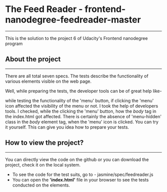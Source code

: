 # The Feed Reader - frontend-nanodegree-feedreader-master
---
This is the solution to the project 6 of Udacity's Frontend nanodegree program


## About the project
---
There are all total seven specs. The tests describe the functionality of various elements visible on the web page.

Well, while preparing the tests, the developer tools can be of great help like-
    
   while testing the functionality of the 'menu' button, if clicking the 'menu' icon affected the visibility of the menu or not. I took      the help of developers tools. I checked, while the clicking the 'menu' button, how the *body* tag in the index.html got affected. There    is certainly the absence of 'menu-hidden' class in the *body* element tag, when the 'menu' icon is clicked. You can try it yourself.      This can give you idea how to prepare your tests.


## How to view the project?
---
You can directly view the code on the github or you can download the project, check it on the local system.

* To see the code for the test suits, go to - jasmine/spec/feedreader.js
* You can open the **'index.html'** file in your browser to see the tests conducted on the elements.
